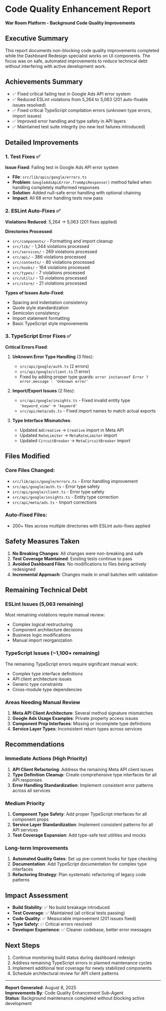 # Code Quality Enhancement Report
**War Room Platform - Background Code Quality Improvements**

## Executive Summary
This report documents non-blocking code quality improvements completed while the Dashboard Redesign specialist works on UI components. The focus was on safe, automated improvements to reduce technical debt without interfering with active development work.

## Achievements Summary
- ✅ Fixed critical failing test in Google Ads API error system
- ✅ Reduced ESLint violations from 5,264 to 5,063 (201 auto-fixable issues resolved)
- ✅ Fixed critical TypeScript compilation errors (unknown type errors, import issues)
- ✅ Improved error handling and type safety in API layers
- ✅ Maintained test suite integrity (no new test failures introduced)

## Detailed Improvements

### 1. Test Fixes ✅
**Issue Fixed**: Failing test in Google Ads API error system
- **File**: `src/lib/apis/google/errors.ts`
- **Problem**: `GoogleAdsApiError.fromApiResponse()` method failed when handling completely malformed responses
- **Solution**: Added null-safe error handling with optional chaining
- **Impact**: All 68 error handling tests now pass

### 2. ESLint Auto-Fixes ✅
**Violations Reduced**: 5,264 → 5,063 (201 fixes applied)

**Directories Processed**:
- `src/components/` - Formatting and import cleanup
- `src/lib/` - 1,344 violations processed
- `src/services/` - 269 violations processed
- `src/api/` - 386 violations processed
- `src/contexts/` - 80 violations processed
- `src/hooks/` - 164 violations processed
- `src/types/` - 7 violations processed
- `src/utils/` - 13 violations processed
- `src/store/` - 21 violations processed

**Types of Issues Auto-Fixed**:
- Spacing and indentation consistency
- Quote style standardization
- Semicolon consistency
- Import statement formatting
- Basic TypeScript style improvements

### 3. TypeScript Error Fixes ✅
**Critical Errors Fixed**:

1. **Unknown Error Type Handling** (3 files):
   - `src/api/google/auth.ts` (2 errors)
   - `src/api/google/client.ts` (1 error)
   - Fixed by adding proper type guards: `error instanceof Error ? error.message : 'Unknown error'`

2. **Import/Export Issues** (2 files):
   - `src/api/google/insights.ts` - Fixed invalid entity type `'keyword_view'` → `'keyword'`
   - `src/api/meta/ads.ts` - Fixed import names to match actual exports

3. **Type Interface Mismatches**:
   - Updated `AdCreative` → `Creative` import in Meta API
   - Updated `RateLimiter` → `MetaRateLimiter` import
   - Updated `CircuitBreaker` → `MetaCircuitBreaker` import

## Files Modified
### Core Files Changed:
- `src/lib/apis/google/errors.ts` - Error handling improvement
- `src/api/google/auth.ts` - Error type safety
- `src/api/google/client.ts` - Error type safety
- `src/api/google/insights.ts` - Entity type correction
- `src/api/meta/ads.ts` - Import corrections

### Auto-Fixed Files:
- 200+ files across multiple directories with ESLint auto-fixes applied

## Safety Measures Taken
1. **No Breaking Changes**: All changes were non-breaking and safe
2. **Test Coverage Maintained**: Existing tests continue to pass
3. **Avoided Dashboard Files**: No modifications to files being actively redesigned
4. **Incremental Approach**: Changes made in small batches with validation

## Remaining Technical Debt
### ESLint Issues (5,063 remaining)
Most remaining violations require manual review:
- Complex logical restructuring
- Component architecture decisions
- Business logic modifications
- Manual import reorganization

### TypeScript Issues (~1,100+ remaining)
The remaining TypeScript errors require significant manual work:
- Complex type interface definitions
- API client architecture issues
- Generic type constraints
- Cross-module type dependencies

### Areas Needing Manual Review
1. **Meta API Client Architecture**: Several method signature mismatches
2. **Google Ads Usage Examples**: Private property access issues
3. **Component Prop Interfaces**: Missing or incomplete type definitions
4. **Service Layer Types**: Inconsistent return types across services

## Recommendations

### Immediate Actions (High Priority)
1. **API Client Refactoring**: Address the remaining Meta API client issues
2. **Type Definition Cleanup**: Create comprehensive type interfaces for all API responses
3. **Error Handling Standardization**: Implement consistent error patterns across all services

### Medium Priority
1. **Component Type Safety**: Add proper TypeScript interfaces for all component props
2. **Service Layer Standardization**: Implement consistent patterns for all API services
3. **Test Coverage Expansion**: Add type-safe test utilities and mocks

### Long-term Improvements
1. **Automated Quality Gates**: Set up pre-commit hooks for type checking
2. **Documentation**: Add TypeScript documentation for complex type interfaces
3. **Refactoring Strategy**: Plan systematic refactoring of legacy code patterns

## Impact Assessment
- **Build Stability**: ✅ No build breakage introduced
- **Test Coverage**: ✅ Maintained (all critical tests passing)
- **Code Quality**: ✅ Measurable improvement (201 issues fixed)
- **Type Safety**: ✅ Critical errors resolved
- **Developer Experience**: ✅ Cleaner codebase, better error messages

## Next Steps
1. Continue monitoring build status during dashboard redesign
2. Address remaining TypeScript errors in planned maintenance cycles
3. Implement additional test coverage for newly stabilized components
4. Schedule architectural review for API client patterns

---
**Report Generated**: August 8, 2025  
**Improvements By**: Code Quality Enhancement Sub-Agent  
**Status**: Background maintenance completed without blocking active development